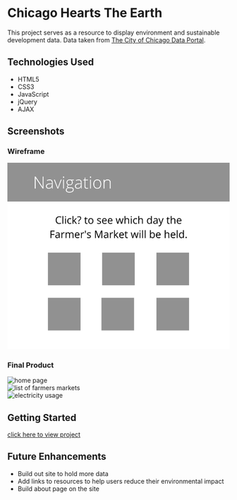 # Chicago Hearts The Earth  
This project serves as a resource to display environment and sustainable development data. Data taken from [The City of Chicago Data Portal](https://data.cityofchicago.org/browse?category=Environment+%26+Sustainable+Development).
## Technologies Used  
* HTML5  
* CSS3  
* JavaScript  
* jQuery  
* AJAX  
## Screenshots  
### Wireframe
![wireframe](./Images/2.png)
### Final Product
![home page](./Images/Screen%20Shot%202022-05-12%20at%202.25.05%20PM%20(2).png)  
![list of farmers markets](./Images/Screen%20Shot%202022-05-13%20at%208.50.48%20AM%20(2).png)  
![electricity usage](./Images/Screen%20Shot%202022-05-13%20at%208.50.12%20AM%20(2).png)  
## Getting Started  
[click here to view project](https://sage-selkie-3c1f91.netlify.app/)  
## Future Enhancements  
* Build out site to hold more data  
* Add links to resources to help users reduce their environmental impact
* Build about page on the site